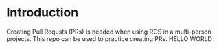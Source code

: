# Introduction
Creating Pull Requsts (PRs) is needed when using RCS in a multi-person projects. This repo can be used to practice creating PRs.
HELLO WORLD

